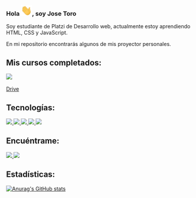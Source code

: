 ### Hola <img src="https://raw.githubusercontent.com/parth-27/parth-27/master/Hi.gif" width="30px">, soy Jose Toro

Soy estudiante de Platzi de Desarrollo web, actualmente estoy aprendiendo HTML, CSS y JavaScript.

En mi repositorio encontrarás algunos de mis proyector personales.

## <strong>Mis cursos completados:</strong>
<a href="https://www.linkedin.com/in/josetvasco" target="_blank">
  <img src="https://upload.wikimedia.org/wikipedia/commons/thumb/1/12/Google_Drive_icon_%282020%29.svg/1200px-Google_Drive_icon_%282020%29.svg.png?&style=for-the-badge&logo=linkedin&logoColor=white" width="30px">
  <p >Drive</p>
</a>


## <strong>Tecnologías:</strong>
<a href="https://www.w3schools.com/html/">
  <img src="https://img.shields.io/badge/html5%20-%23E34F26.svg?&style=for-the-badge&logo=html5&logoColor=white"/>
</a>
<a href="https://www.w3schools.com/css/">
  <img src="https://img.shields.io/badge/css3%20-%231572B6.svg?&style=for-the-badge&logo=css3&logoColor=white"/>
</a>
<a href="https://www.javascript.com/">
  <img src="https://img.shields.io/badge/javascript%20-%23323330.svg?&style=for-the-badge&logo=javascript&logoColor=%23F7DF1E"/>
</a>
<a href="https://git-scm.com/">
  <img src="https://img.shields.io/badge/git%20-%23F05033.svg?&style=for-the-badge&logo=git&logoColor=white"/>
</a>
<a href="https://github.com">
  <img src="https://img.shields.io/badge/github%20-%23121011.svg?&style=for-the-badge&logo=github&logoColor=white"/>
</a>

## <strong>Encuéntrame:</strong>
<a href="https://www.linkedin.com/in/josetvasco" target="_blank">
  <img src="https://img.shields.io/badge/LinkedIn-%230077B5.svg?&style=for-the-badge&logo=linkedin&logoColor=white">
</a>
<a href="https://twitter.com/_p4r7h" target="_blank">
    <img src="https://img.shields.io/badge/twitter-%230077D4.svg?&style=for-the-badge&logo=twitter&logoColor=white">
</a>

## <strong>Estadísticas:</strong>
[![Anurag's GitHub stats](https://github-readme-stats.vercel.app/api?username=josetvasco)](https://github.com/anuraghazra/github-readme-stats)


<!--
**josetvasco/josetvasco** is a ✨ _special_ ✨ repository because its `README.md` (this file) appears on your GitHub profile.

Here are some ideas to get you started:

- 🔭 I’m currently working on ...
- 🌱 I’m currently learning ...
- 👯 I’m looking to collaborate on ...
- 🤔 I’m looking for help with ...
- 💬 Ask me about ...
- 📫 How to reach me: ...
- 😄 Pronouns: ...
- ⚡ Fun fact: ...
-->

